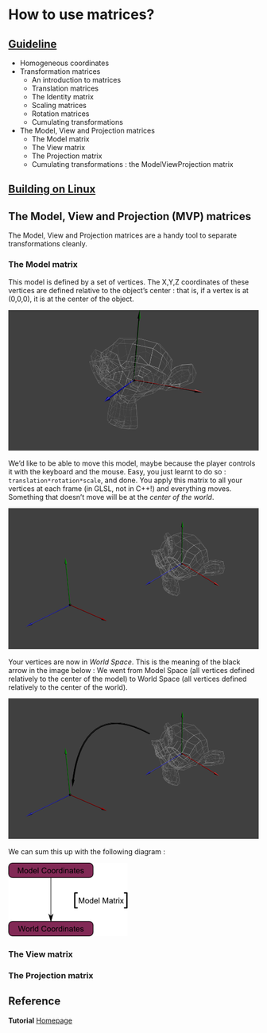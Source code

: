 # How to use matrices?

## [Guideline](http://www.opengl-tutorial.org/beginners-tutorials/tutorial-3-matrices/#transformation-matrices)
* Homogeneous coordinates
* Transformation matrices
    * An introduction to matrices
    * Translation matrices
    * The Identity matrix
    * Scaling matrices
    * Rotation matrices
    * Cumulating transformations
* The Model, View and Projection matrices
    * The Model matrix
    * The View matrix
    * The Projection matrix
    * Cumulating transformations : the ModelViewProjection matrix

## [Building on Linux](https://github.com/HugoNip/OpenGLLearning#building-on-linux)

## The Model, View and Projection (MVP) matrices
The Model, View and Projection matrices are a handy tool to separate transformations cleanly.

### The Model matrix
This model is defined by a set of vertices. The X,Y,Z coordinates of these vertices are defined relative to the object’s center : that is, if a vertex is at (0,0,0), it is at the center of the object.

![model.png](https://github.com/HugoNip/OpenGLLearning/blob/master/figures/model.png)

We’d like to be able to move this model, maybe because the player controls it with the keyboard and the mouse. Easy, you just learnt to do so : ```translation*rotation*scale```, and done. You apply this matrix to all your vertices at each frame (in GLSL, not in C++!) and everything moves. Something that doesn’t move will be at the *center of the world*.

![world.png](https://github.com/HugoNip/OpenGLLearning/blob/master/figures/world.png)

Your vertices are now in *World Space*. This is the meaning of the black arrow in the image below : We went from Model Space (all vertices defined relatively to the center of the model) to World Space (all vertices defined relatively to the center of the world).

![model_to_world.png](https://github.com/HugoNip/OpenGLLearning/blob/master/figures/model_to_world.png)

We can sum this up with the following diagram :

![M.png](https://github.com/HugoNip/OpenGLLearning/blob/master/figures/M.png)



### The View matrix




### The Projection matrix



## Reference
**Tutorial** [Homepage](http://www.opengl-tutorial.org/beginners-tutorials/tutorial-3-matrices/)    
